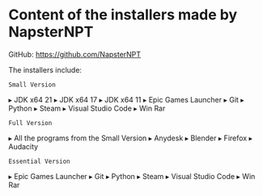 # Content of the installers made by NapsterNPT
GitHub: https://github.com/NapsterNPT

The installers include:


    Small Version

▸ JDK x64 21
▸ JDK x64 17
▸ JDK x64 11
▸ Epic Games Launcher
▸ Git
▸ Python
▸ Steam
▸ Visual Studio Code
▸ Win Rar


    Full Version

▸ All the programs from the Small Version
▸ Anydesk
▸ Blender
▸ Firefox
▸ Audacity


    Essential Version

▸ Epic Games Launcher
▸ Git
▸ Python
▸ Steam
▸ Visual Studio Code
▸ Win Rar

